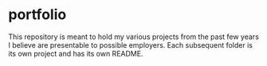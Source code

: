 # portfolio
This repository is meant to hold my various projects from the past few years I believe are presentable to possible employers.
Each subsequent folder is its own project and has its own README.
